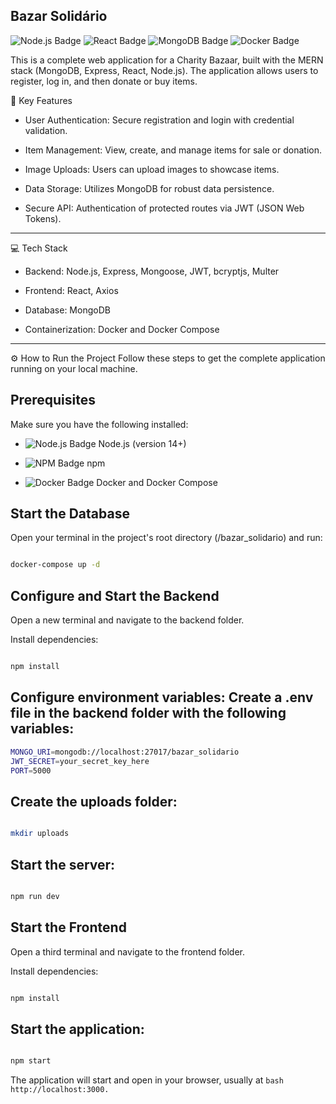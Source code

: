 ## Bazar Solidário
<img src="https://img.shields.io/badge/Node.js-339933?style=for-the-badge&logo=node.js&logoColor=white" alt="Node.js Badge"> <img src="https://img.shields.io/badge/React-61DAFB?style=for-the-badge&logo=react&logoColor=black" alt="React Badge"> <img src="https://img.shields.io/badge/MongoDB-47A248?style=for-the-badge&logo=mongodb&logoColor=white" alt="MongoDB Badge"> <img src="https://img.shields.io/badge/Docker-2496ED?style=for-the-badge&logo=docker&logoColor=white" alt="Docker Badge">

This is a complete web application for a Charity Bazaar, built with the MERN stack (MongoDB, Express, React, Node.js). The application allows users to register, log in, and then donate or buy items.

🚀 Key Features
- User Authentication: Secure registration and login with credential validation.

- Item Management: View, create, and manage items for sale or donation.

- Image Uploads: Users can upload images to showcase items.

- Data Storage: Utilizes MongoDB for robust data persistence.

- Secure API: Authentication of protected routes via JWT (JSON Web Tokens).
---
💻 Tech Stack
- Backend: Node.js, Express, Mongoose, JWT, bcryptjs, Multer

- Frontend: React, Axios

- Database: MongoDB

- Containerization: Docker and Docker Compose
---
⚙️ How to Run the Project
Follow these steps to get the complete application running on your local machine.

## Prerequisites
Make sure you have the following installed:

- <img src="https://img.shields.io/badge/Node.js-339933?style=for-the-badge&logo=node.js&logoColor=white" alt="Node.js Badge"> Node.js (version 14+)

- <img src="https://img.shields.io/badge/npm-CB3837?style=for-the-badge&logo=npm&logoColor=white" alt="NPM Badge"> npm

- <img src="https://img.shields.io/badge/Docker-2496ED?style=for-the-badge&logo=docker&logoColor=white" alt="Docker Badge"> Docker and Docker Compose

## Start the Database
Open your terminal in the project's root directory (/bazar_solidario) and run:

```bash

docker-compose up -d
```
## Configure and Start the Backend
Open a new terminal and navigate to the backend folder.

Install dependencies:

```bash

npm install

```
## Configure environment variables: Create a .env file in the backend folder with the following variables:
```bash
MONGO_URI=mongodb://localhost:27017/bazar_solidario
JWT_SECRET=your_secret_key_here
PORT=5000
```
## Create the uploads folder:

```bash

mkdir uploads
```
## Start the server:

```bash

npm run dev
```
## Start the Frontend
Open a third terminal and navigate to the frontend folder.

Install dependencies:

```bash

npm install
```
## Start the application:


```bash

npm start
```
The application will start and open in your browser, usually at ```bash http://localhost:3000.```

